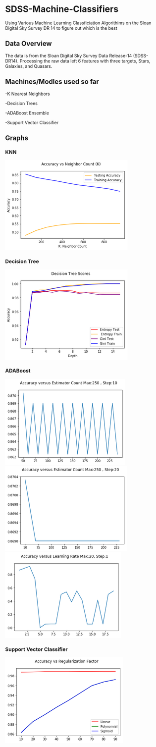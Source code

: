# SDSS-Machine-Classifiers
Using Various Machine Learning Classficiation Algorithims on the Sloan Digital Sky Survey DR 14 to figure out which is the best


## Data Overview
The data is from the Sloan Digital Sky Survey Data Release-14 (SDSS-DR14). Processing the raw data left 6 features with three targets, Stars, Galaxies, and Quasars.

## Machines/Modles used so far

-K Nearest Neighbors

-Decision Trees

-ADABoost Ensemble

-Support Vector Classifier

## Graphs

### KNN 

<img src="knn1.png"></img>

### Decision Tree
<img src="D3.png"></img>

### ADABoost

<img src="ada1.png"></img>
<img src="ada2.png"></img>
<img src="ada3.png"></img>
          
### Support Vector Classifier

<img src="svm1.png"></img>
